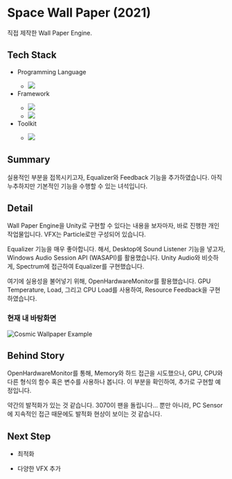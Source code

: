 <h1>Space Wall Paper (2021)</h1>
<p>직접 제작한 Wall Paper Engine.</p>

<h2>Tech Stack</h2>
<ul>
  <li>Programming Language</li>
  <ul>
    <li><img src="https://img.shields.io/badge/C Sharp-239120?style=flat-square&logo=c-sharp&logoColor=white"/></li>
  </ul>
  <li>Framework</li>
  <ul>
    <li><img src="https://img.shields.io/badge/WASAPI-239120?style=flat-square&logo=c-sharp&logoColor=white"/></li>
    <li><img src="https://img.shields.io/badge/OpenHardwareMonitor-239120?style=flat-square&logo=c-sharp&logoColor=white"/></li>
  </ul>
  <li>Toolkit</li>
  <ul>
    <li><img src="https://img.shields.io/badge/Unity-000000?style=flat-square&logo=Unity&logoColor=white"/></li>
  </ul>
</ul>

<h2>Summary</h2>
<p>실용적인 부분을 접목시키고자, Equalizer와 Feedback 기능을 추가하였습니다.
아직 누추하지만 기본적인 기능을 수행할 수 있는 녀석입니다.</p>

<h2>Detail</h2>
<p>Wall Paper Engine을 Unity로 구현할 수 있다는 내용을 보자마자, 바로 진행한 개인 작업물입니다. VFX는 Particle로만 구성되어 있습니다.</p>
<p>Equalizer 기능을 매우 좋아합니다. 해서, Desktop에 Sound Listener 기능을 넣고자, Windows Audio Session API (WASAPI)를 활용했습니다. Unity Audio와 비슷하게, Spectrum에 접근하여 Equalizer를 구현했습니다.</p>
<p>여기에 실용성을 불어넣기 위해, OpenHardwareMonitor를 활용했습니다. GPU Temperature, Load, 그리고 CPU Load를 사용하여, Resource Feedback을 구현하였습니다.<p>

<h3>현재 내 바탕화면</h3>

![Cosmic Wallpaper Example](https://user-images.githubusercontent.com/30020288/116773516-9367d480-aa90-11eb-962f-7260d857aaf5.PNG)

<h2>Behind Story</h2>
<p>OpenHardwareMonitor를 통해, Memory와 하드 접근을 시도했으나, GPU, CPU와 다른 형식의 함수 혹은 변수를 사용하나 봅니다. 이 부분을 확인하여, 추가로 구현할 예정입니다.</p>
<p>약간의 발적화가 있는 것 같습니다. 3070이 팬을 돌립니다... 뿐만 아니라, PC Sensor에 지속적인 접근 때문에도 발적화 현상이 보이는 것 같습니다.</p>

<h2>Next Step</h2>
<ul>
  <li><p>최적화</p></li>
  <li><p>다양한 VFX 추가</p></li>
</ul>
